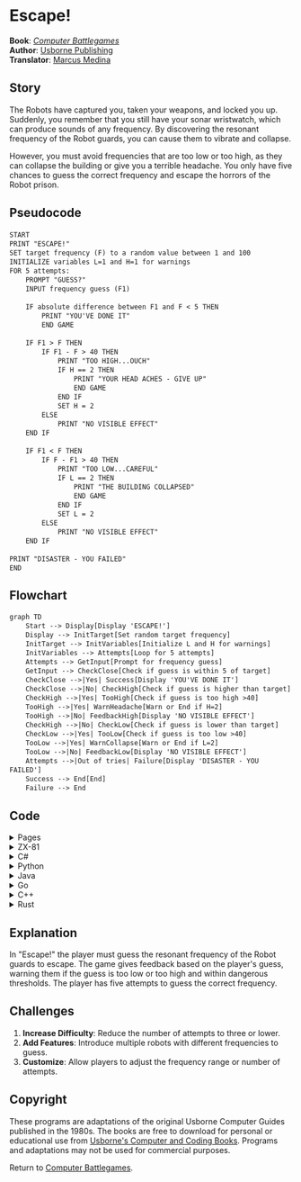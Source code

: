 # Escape!

**Book**: _[Computer Battlegames](https://drive.google.com/file/d/0Bxv0SsvibDMTVUExUjFhTURCSU0/view?usp=sharing&resourcekey=0-v2liG0G60g8b7DXjJtDBXg)_  
**Author**:  [Usborne Publishing](https://usborne.com/)    
**Translator**: [Marcus Medina](https://github.com/marcusjobb/UsborneBooks)

## Story

The Robots have captured you, taken your weapons, and locked you up. Suddenly, you remember that you still have your sonar wristwatch, which can produce sounds of any frequency. By discovering the resonant frequency of the Robot guards, you can cause them to vibrate and collapse.

However, you must avoid frequencies that are too low or too high, as they can collapse the building or give you a terrible headache. You only have five chances to guess the correct frequency and escape the horrors of the Robot prison.

## Pseudocode

```plaintext
START
PRINT "ESCAPE!"
SET target frequency (F) to a random value between 1 and 100
INITIALIZE variables L=1 and H=1 for warnings
FOR 5 attempts:
    PROMPT "GUESS?"
    INPUT frequency guess (F1)

    IF absolute difference between F1 and F < 5 THEN
        PRINT "YOU'VE DONE IT"
        END GAME

    IF F1 > F THEN
        IF F1 - F > 40 THEN
            PRINT "TOO HIGH...OUCH"
            IF H == 2 THEN
                PRINT "YOUR HEAD ACHES - GIVE UP"
                END GAME
            END IF
            SET H = 2
        ELSE
            PRINT "NO VISIBLE EFFECT"
    END IF

    IF F1 < F THEN
        IF F - F1 > 40 THEN
            PRINT "TOO LOW...CAREFUL"
            IF L == 2 THEN
                PRINT "THE BUILDING COLLAPSED"
                END GAME
            END IF
            SET L = 2
        ELSE
            PRINT "NO VISIBLE EFFECT"
    END IF

PRINT "DISASTER - YOU FAILED"
END
```

## Flowchart

```mermaid
graph TD
    Start --> Display[Display 'ESCAPE!']
    Display --> InitTarget[Set random target frequency]
    InitTarget --> InitVariables[Initialize L and H for warnings]
    InitVariables --> Attempts[Loop for 5 attempts]
    Attempts --> GetInput[Prompt for frequency guess]
    GetInput --> CheckClose[Check if guess is within 5 of target]
    CheckClose -->|Yes| Success[Display 'YOU'VE DONE IT']
    CheckClose -->|No| CheckHigh[Check if guess is higher than target]
    CheckHigh -->|Yes| TooHigh[Check if guess is too high >40]
    TooHigh -->|Yes| WarnHeadache[Warn or End if H=2]
    TooHigh -->|No| FeedbackHigh[Display 'NO VISIBLE EFFECT']
    CheckHigh -->|No| CheckLow[Check if guess is lower than target]
    CheckLow -->|Yes| TooLow[Check if guess is too low >40]
    TooLow -->|Yes| WarnCollapse[Warn or End if L=2]
    TooLow -->|No| FeedbackLow[Display 'NO VISIBLE EFFECT']
    Attempts -->|Out of tries| Failure[Display 'DISASTER - YOU FAILED']
    Success --> End[End]
    Failure --> End
```

## Code

<details>
<summary>Pages</summary>

![Page 1](./img/Usborne-Computer_Battlegames18.png)  
![Page 2](./img/Usborne-Computer_Battlegames19.png)

</details>

<details>
<summary>ZX-81</summary>

```basic
10 CLS
20 PRINT "ESCAPE"
30 LET F=INT(RND*100+1)
40 LET L=1
50 LET H=1
60 FOR G=1 TO 5
70 PRINT "GUESS? ";
80 INPUT F1
90 IF ABS(F-F1)<5 THEN GOTO 290
100 IF F-F1>40 THEN GOTO 170
110 IF F1-F>40 THEN GOTO 230
120 PRINT "NO VISIBLE EFFECT"
130 NEXT G
140 PRINT "YOU TOOK TOO LONG"
150 PRINT "THE FREQ. WAS ";F
160 STOP
170 IF L=2 THEN GOTO 210
180 PRINT "TOO LOW...CAREFUL"
190 LET L=2
200 GOTO 130
210 PRINT "THE BUILDING COLLAPSED"
220 STOP
230 IF H=2 THEN GOTO 270
240 PRINT "TOO HIGH...OUCH"
250 LET H=2
260 GOTO 130
270 PRINT "YOUR HEAD ACHES - GIVE UP"
280 STOP
290 PRINT "YOU'VE DONE IT"
300 STOP
```

</details>

<details>
<summary>C#</summary>

```csharp
using System;

class Escape
{
    static void Main()
    {
        Console.WriteLine("ESCAPE!");
        Random random = new Random();
        int targetFrequency = random.Next(1, 101);
        int lowWarning = 1, highWarning = 1;

        for (int attempts = 1; attempts <= 5; attempts++)
        {
            Console.Write("GUESS? ");
            int playerGuess = int.Parse(Console.ReadLine());

            if (Math.Abs(targetFrequency - playerGuess) < 5)
            {
                Console.WriteLine("YOU'VE DONE IT");
                return;
            }

            if (playerGuess < targetFrequency)
            {
                if (targetFrequency - playerGuess > 40)
                {
                    if (lowWarning == 2)
                    {
                        Console.WriteLine("THE BUILDING COLLAPSED");
                        return;
                    }
                    Console.WriteLine("TOO LOW...CAREFUL");
                    lowWarning = 2;
                }
                else
                {
                    Console.WriteLine("NO VISIBLE EFFECT");
                }
            }
            else
            {
                if (playerGuess - targetFrequency > 40)
                {
                    if (highWarning == 2)
                    {
                        Console.WriteLine("YOUR HEAD ACHES - GIVE UP");
                        return;
                    }
                    Console.WriteLine("TOO HIGH...OUCH");
                    highWarning = 2;
                }
                else
                {
                    Console.WriteLine("NO VISIBLE EFFECT");
                }
            }
        }

        Console.WriteLine("DISASTER - YOU FAILED");
        Console.WriteLine("THE FREQ. WAS {0}", targetFrequency);
    }
}
```

</details>

<details>
<summary>Python</summary>

```python
import random

print("ESCAPE!")

frequency = random.randint(1, 100)
low_warning = 1
high_warning = 1

for attempt in range(5):
    guess = int(input("GUESS? "))

    if abs(frequency - guess) < 5:
        print("YOU'VE DONE IT")
        break

    if guess < frequency:
        if frequency - guess > 40:
            if low_warning == 2:
                print("THE BUILDING COLLAPSED")
                break
            print("TOO LOW...CAREFUL")
            low_warning = 2
        else:
            print("NO VISIBLE EFFECT")
    else:
        if guess - frequency > 40:
            if high_warning == 2:
                print("YOUR HEAD ACHES - GIVE UP")
                break
            print("TOO HIGH...OUCH")
            high_warning = 2
        else:
            print("NO VISIBLE EFFECT")
else:
    print("DISASTER - YOU FAILED")
    print(f"THE FREQ. WAS {frequency}")
```

</details>

<details>
<summary>Java</summary>

```java
import java.util.Scanner;
import java.util.Random;

public class Escape {
    public static void main(String[] args) {
        System.out.println("ESCAPE!");

        Random random = new Random();
        Scanner scanner = new Scanner(System.in);

        int frequency = random.nextInt(100) + 1;
        int lowWarning = 1, highWarning = 1;

        for (int attempt = 1; attempt <= 5; attempt++) {
            System.out.print("GUESS? ");
            int guess = scanner.nextInt();

            if (Math.abs(frequency - guess) < 5) {
                System.out.println("YOU'VE DONE IT");
                return;
            }

            if (guess < frequency) {
                if (frequency - guess > 40) {
                    if (lowWarning == 2) {
                        System.out.println("THE BUILDING COLLAPSED");
                        return;
                    }
                    System.out.println("TOO LOW...CAREFUL");
                    lowWarning = 2;
                } else {
                    System.out.println("NO VISIBLE EFFECT");
                }
            } else {
                if (guess - frequency > 40) {
                    if (highWarning == 2) {
                        System.out.println("YOUR HEAD ACHES - GIVE UP");
                        return;
                    }
                    System.out.println("TOO HIGH...OUCH");
                    highWarning = 2;
                } else {
                    System.out.println("NO VISIBLE EFFECT");
                }
            }
        }

        System.out.println("DISASTER - YOU FAILED");
        System.out.printf("THE FREQ. WAS %d\n", frequency);
    }
}
```

</details>

<details>
<summary>Go</summary>

```go
package main

import (
	"fmt"
	"math"
	"math/rand"
	"time"
)

func main() {
	fmt.Println("ESCAPE!")
	rand.Seed(time.Now().UnixNano())
	frequency := rand.Intn(100) + 1
	lowWarning := 1
	highWarning := 1

	for attempt := 0; attempt < 5; attempt++ {
		var guess int
		fmt.Print("GUESS? ")
		fmt.Scan(&guess)

		if math.Abs(float64(frequency-guess)) < 5 {
			fmt.Println("YOU'VE DONE IT")
			return
		}

		if guess < frequency {
			if frequency-guess > 40 {
				if lowWarning == 2 {
					fmt.Println("THE BUILDING COLLAPSED")
					return
				}
				fmt.Println("TOO LOW...CAREFUL")
				lowWarning = 2
			} else {
				fmt.Println("NO VISIBLE EFFECT")
			}
		} else {
			if guess-frequency > 40 {
				if highWarning == 2 {
					fmt.Println("YOUR HEAD ACHES - GIVE UP")
					return
				}
				fmt.Println("TOO HIGH...OUCH")
				highWarning = 2
			} else {
				fmt.Println("NO VISIBLE EFFECT")
			}
		}
	}

	fmt.Println("DISASTER - YOU FAILED")
	fmt.Printf("THE FREQ. WAS %d\n", frequency)
}
```

</details>

<details>
<summary>C++</summary>

```cpp
#include <iostream>
#include <cmath>
#include <cstdlib>
#include <ctime>

using namespace std;

int main() {
    cout << "ESCAPE!" << endl;
    srand(time(0));

    int frequency = rand() % 100 + 1;
    int lowWarning = 1, highWarning = 1;

    for (int attempt = 0; attempt < 5; attempt++) {
        int guess;
        cout << "GUESS? ";
        cin >> guess;

        if (abs(frequency - guess) < 5) {
            cout << "YOU'VE DONE IT" << endl;
            return 0;
        }

        if (guess < frequency) {
            if (frequency - guess > 40) {
                if (lowWarning == 2) {
                    cout << "THE BUILDING COLLAPSED" << endl;
                    return 0;
                }
                cout << "TOO LOW...CAREFUL" << endl;
                lowWarning = 2;
            } else {
                cout << "NO VISIBLE EFFECT" << endl;
            }
        } else {
            if (guess - frequency > 40) {
                if (highWarning == 2) {
                    cout << "YOUR HEAD ACHES - GIVE UP" << endl;
                    return 0;
                }
                cout << "TOO HIGH...OUCH" << endl;
                highWarning = 2;
            } else {
                cout << "NO VISIBLE EFFECT" << endl;
            }
        }
    }

    cout << "DISASTER - YOU FAILED" << endl;
    cout << "THE FREQ. WAS " << frequency << endl;
    return 0;
}
```

</details>

<details>
<summary>Rust</summary>

```rust
use rand::Rng;
use std::io;

fn main() {
    println!("ESCAPE!");

    let mut rng = rand::thread_rng();
    let frequency = rng.gen_range(1..=100);
    let mut low_warning = 1;
    let mut high_warning = 1;

    for _ in 0..5 {
        println!("GUESS?");
        let mut guess = String::new();
        io::stdin().read_line(&mut guess).unwrap();
        let guess: i32 = guess.trim().parse().unwrap();

        if (frequency - guess).abs() < 5 {
            println!("YOU'VE DONE IT");
            return;
        }

        if guess < frequency {
            if frequency - guess > 40 {
                if low_warning == 2 {
                    println!("THE BUILDING COLLAPSED");
                    return;
                }
                println!("TOO LOW...CAREFUL");
                low_warning = 2;
            } else {
                println!("NO VISIBLE EFFECT");
            }
        } else {
            if guess - frequency > 40 {
                if high_warning == 2 {
                    println!("YOUR HEAD ACHES - GIVE UP");
                    return;
                }
                println!("TOO HIGH...OUCH");
                high_warning = 2;
            } else {
                println!("NO VISIBLE EFFECT");
            }
        }
    }

    println!("DISASTER - YOU FAILED");
    println!("THE FREQ. WAS {}", frequency);
}
```

</details>

## Explanation

In "Escape!" the player must guess the resonant frequency of the Robot guards to escape. The game gives feedback based on the player's guess, warning them if the guess is too low or too high and within dangerous thresholds. The player has five attempts to guess the correct frequency.

## Challenges

1. **Increase Difficulty**: Reduce the number of attempts to three or lower.
2. **Add Features**: Introduce multiple robots with different frequencies to guess.
3. **Customize**: Allow players to adjust the frequency range or number of attempts.

## Copyright

These programs are adaptations of the original Usborne Computer Guides published in the 1980s. The books are free to download for personal or educational use from [Usborne's Computer and Coding Books](https://usborne.com/row/books/computer-and-coding-books). Programs and adaptations may not be used for commercial purposes.

Return to [Computer Battlegames](./readme.md).
